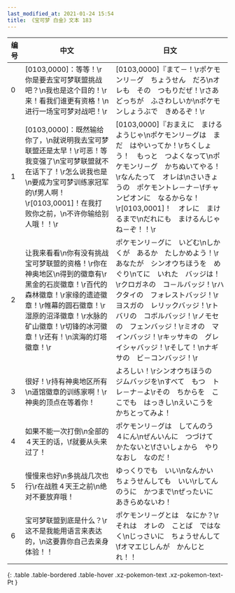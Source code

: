 ```yaml
---
last_modified_at: 2021-01-24 15:54
title: 《宝可梦 白金》文本 183
---
```

| 编号 | 中文 | 日文 |
| ---- | ---- | ---- |
| 0 | [0103,0000]：等等！\r你是要去宝可梦联盟挑战吧？\n我也是这个目的！\r来！看我们谁更有资格！\n进行一场宝可梦对战吧！\r | [0103,0000]『まて－！\rポケモンリ－グ　ちょうせん　だろ\nオレも　その　つもりだぜ！\rさあ　どっちが　ふさわしいか\nポケモンしょうぶで　きめるぞ！\r |
| 1 | [0103,0000]：既然输给你了，\n就说明我去宝可梦联盟还是太早！\r可恶！等我变强了\n宝可梦联盟就不在话下了！\r怎么说我也是\n要成为宝可梦训练家冠军的\f男人啊！\r[0103,0001]！在我打败你之前，\n不许你输给别人哦！！\r | [0103,0000]『おまえに　まけるようじゃ\nポケモンリ－グは　まだ　はやいってか！\rちくしょう！　もっと　つよくなって\nポケモンリ－グ　かちぬいてやる！\rなんたって　オレは\nさいきょうの　ポケモントレ－ナ－\fチャンピオンに　なるからな！\r[0103,0001]！　オレに　まけるまで\nだれにも　まけるんじゃね－ぞ！！\r |
| 2 | 让我来看看\n你有没有挑战宝可梦联盟的资格！\r你在神奥地区\n得到的徽章有\r黑金的石炭徽章！\r百代的森林徽章！\r家缘的遗迹徽章！\r帷幕的圆石徽章！\r湿原的沼泽徽章！\r水脉的矿山徽章！\r切锋的冰河徽章！\r还有！\n滨海的灯塔徽章！\r | ポケモンリ－グに　いどむ\nしかくが　あるか　たしかめよう！\rあなたが　シンオウちほうを　めぐり\nてに　いれた　バッジは！\rクロガネの　コ－ルバッジ！\rハクタイの　フォレストバッジ！\rヨスガの　レリックバッジ！\rトバリの　コボルバッジ！\rノモセの　フェンバッジ！\rミオの　マインバッジ！\rキッサキの　グレイシャバッジ！\rそして！\nナギサの　ビ－コンバッジ！\r |
| 3 | 很好！\r持有神奥地区所有\n道馆徽章的训练家啊！\r神奥的顶点在等着你！ | よろしい！\rシンオウちほうの　ジムバッジを\nすべて　もつ　トレ－ナ－よ\rその　ちからを　ここでも　はっきし\nえいこうを　かちとってみよ！ |
| 4 | 如果不能一次打倒\n全部的４天王的话，\f就要从头来过了！ | ポケモンリ－グは　してんのう　４にん\nぜんいんに　つづけて　かたないと\fさいしょから　やりなおし　なのだ！ |
| 5 | 慢慢来也好\n多挑战几次也行\r在战胜４天王之前\n绝对不要放弃哦！ | ゆっくりでも　いい\nなんかい　ちょうせんしても　いい\rしてんのうに　かつまで\nぜったいに　あきらめないわ！ |
| 6 | 宝可梦联盟到底是什么？\r这不是我能用语言来表达的，\n这要靠你自己去亲身体验！！ | ポケモンリ－グとは　なにか？\rそれは　オレの　ことば　ではなく\nじっさいに　ちょうせんして\fオマエじしんが　かんじとれ！！ |
{: .table .table-bordered .table-hover .xz-pokemon-text .xz-pokemon-text-Pt }